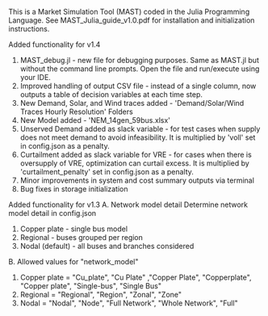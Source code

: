 This is a Market Simulation Tool (MAST) coded in the Julia Programming Language.
See MAST_Julia_guide_v1.0.pdf for installation and initialization instructions.


Added functionality for v1.4
1. MAST_debug.jl - new file for debugging purposes. Same as MAST.jl but without the command line prompts. Open the file and run/execute using your IDE.
2. Improved handling of output CSV file - instead of a single column, now outputs a table of decision variables at each time step.
3. New Demand, Solar, and Wind traces added - 'Demand/Solar/Wind Traces Hourly Resolution' Folders
4. New Model added - 'NEM_14gen_59bus.xlsx'
5. Unserved Demand added as slack variable - for test cases when supply does not meet demand to avoid infeasibility. It is multiplied by 'voll' set in config.json as a penalty.
6. Curtailment added as slack variable for VRE - for cases when there is oversupply of VRE, optimization can curtail excess. It is multiplied by 'curtailment_penalty' set in config.json as a penalty.
7. Minor improvements in system and cost summary outputs via terminal
8. Bug fixes in storage initialization


Added functionality for v1.3
A. Network model detail
Determine network model detail in config.json
1. Copper plate - single bus model
2. Regional - buses grouped per region
3. Nodal (default) - all buses and branches considered

B. Allowed values for "network_model"
 1. Copper plate = "Cu_plate", "Cu Plate" ,"Copper Plate", "Copperplate", "Copper plate", "Single-bus", "Single Bus"
 2. Regional = "Regional", "Region", "Zonal", "Zone"
 3. Nodal = "Nodal", "Node", "Full Network", "Whole Network", "Full"


